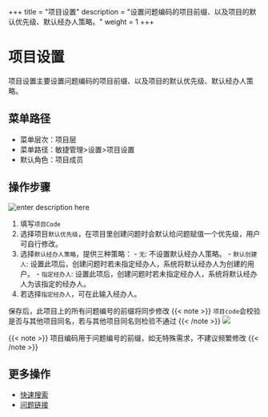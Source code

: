 +++
title = "项目设置"
description = "设置问题编码的项目前缀、以及项目的默认优先级、默认经办人策略。"
weight = 1
+++

# 项目设置

项目设置主要设置问题编码的项目前缀、以及项目的默认优先级、默认经办人策略。

## 菜单路径

* 菜单层次：项目层
* 菜单路径：敏捷管理>设置>项目设置
* 默认角色：项目成员

## 操作步骤

![enter description here](/docs/user-guide/agile/imge/project-setting.png)

1. 填写`项目Code`
2. 选择项目`默认优先级`，在项目里创建问题时会默认给问题赋值一个优先级，用户可自行修改。
3. 选择`默认经办人策略`，提供三种策略：
       - `无`: 不设置默认经办人策略。
       - `默认创建人`: 设置此项后，创建问题时若未指定经办人，系统将默认经办人为创建的用户。
       - `指定经办人`: 设置此项后，创建问题时若未指定经办人，系统将默认经办人为该指定的经办人。
4. 若选择`指定经办人`，可在此输入经办人。

保存后，此项目上的所有问题编号的前缀将同步修改
    {{< note >}}
`项目code`会校验是否与其他项目同名，若与其他项目同名则检验不通过
{{< /note >}}
    ![](/docs/user-guide/agile/setup/img/result-project-setting.jpg)


{{< note >}}
项目编码用于问题编号的前缀，如无特殊需求，不建议频繁修改
{{< /note >}}

## 更多操作

- [快速搜索](../quick-search)
- [问题链接](../issue-link)

